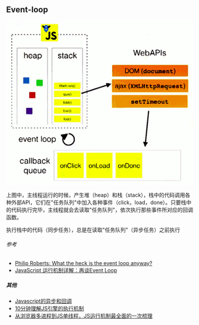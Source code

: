 ## Event-loop

![image](./img/event-loop.png)

上图中，主线程运行的时候，产生堆（heap）和栈（stack），栈中的代码调用各种外部API，它们在"任务队列"中加入各种事件（click，load，done）。只要栈中的代码执行完毕，主线程就会去读取"任务队列"，依次执行那些事件所对应的回调函数。

执行栈中的代码（同步任务），总是在读取"任务队列"（异步任务）之前执行

###### 参考
- [Philip Roberts: What the heck is the event loop anyway?](https://2014.jsconf.eu/speakers/philip-roberts-what-the-heck-is-the-event-loop-anyway.html)
- [JavaScript 运行机制详解：再谈Event Loop](http://www.ruanyifeng.com/blog/2014/10/event-loop.html)

##### 其他

- [Javascript的异步和回调](https://segmentfault.com/a/1190000002999668)
- [10分钟理解JS引擎的执行机制](https://segmentfault.com/a/1190000012806637?utm_source=weekly&utm_medium=email&utm_campaign=email_weekly)
- [从浏览器多进程到JS单线程，JS运行机制最全面的一次梳理](https://segmentfault.com/a/1190000012925872?utm_source=weekly&utm_medium=email&utm_campaign=email_weekly)
